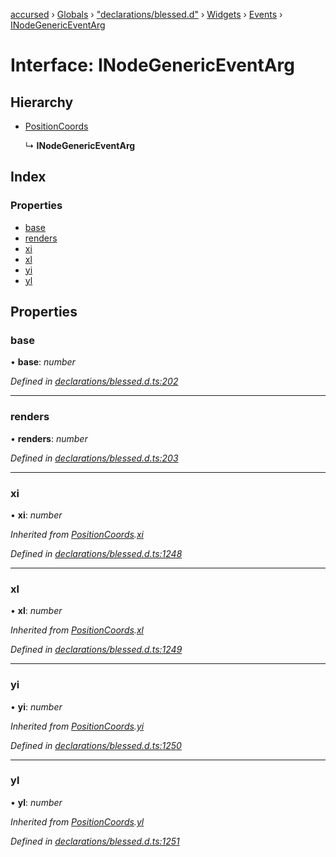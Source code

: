 [accursed](../README.md) › [Globals](../globals.md) › ["declarations/blessed.d"](../modules/_declarations_blessed_d_.md) › [Widgets](../modules/_declarations_blessed_d_.widgets.md) › [Events](../modules/_declarations_blessed_d_.widgets.events.md) › [INodeGenericEventArg](_declarations_blessed_d_.widgets.events.inodegenericeventarg.md)

# Interface: INodeGenericEventArg

## Hierarchy

* [PositionCoords](../classes/_declarations_blessed_d_.widgets.positioncoords.md)

  ↳ **INodeGenericEventArg**

## Index

### Properties

* [base](_declarations_blessed_d_.widgets.events.inodegenericeventarg.md#base)
* [renders](_declarations_blessed_d_.widgets.events.inodegenericeventarg.md#renders)
* [xi](_declarations_blessed_d_.widgets.events.inodegenericeventarg.md#xi)
* [xl](_declarations_blessed_d_.widgets.events.inodegenericeventarg.md#xl)
* [yi](_declarations_blessed_d_.widgets.events.inodegenericeventarg.md#yi)
* [yl](_declarations_blessed_d_.widgets.events.inodegenericeventarg.md#yl)

## Properties

###  base

• **base**: *number*

*Defined in [declarations/blessed.d.ts:202](https://github.com/cancerberoSgx/accursed/blob/468bf3c/src/declarations/blessed.d.ts#L202)*

___

###  renders

• **renders**: *number*

*Defined in [declarations/blessed.d.ts:203](https://github.com/cancerberoSgx/accursed/blob/468bf3c/src/declarations/blessed.d.ts#L203)*

___

###  xi

• **xi**: *number*

*Inherited from [PositionCoords](../classes/_declarations_blessed_d_.widgets.positioncoords.md).[xi](../classes/_declarations_blessed_d_.widgets.positioncoords.md#xi)*

*Defined in [declarations/blessed.d.ts:1248](https://github.com/cancerberoSgx/accursed/blob/468bf3c/src/declarations/blessed.d.ts#L1248)*

___

###  xl

• **xl**: *number*

*Inherited from [PositionCoords](../classes/_declarations_blessed_d_.widgets.positioncoords.md).[xl](../classes/_declarations_blessed_d_.widgets.positioncoords.md#xl)*

*Defined in [declarations/blessed.d.ts:1249](https://github.com/cancerberoSgx/accursed/blob/468bf3c/src/declarations/blessed.d.ts#L1249)*

___

###  yi

• **yi**: *number*

*Inherited from [PositionCoords](../classes/_declarations_blessed_d_.widgets.positioncoords.md).[yi](../classes/_declarations_blessed_d_.widgets.positioncoords.md#yi)*

*Defined in [declarations/blessed.d.ts:1250](https://github.com/cancerberoSgx/accursed/blob/468bf3c/src/declarations/blessed.d.ts#L1250)*

___

###  yl

• **yl**: *number*

*Inherited from [PositionCoords](../classes/_declarations_blessed_d_.widgets.positioncoords.md).[yl](../classes/_declarations_blessed_d_.widgets.positioncoords.md#yl)*

*Defined in [declarations/blessed.d.ts:1251](https://github.com/cancerberoSgx/accursed/blob/468bf3c/src/declarations/blessed.d.ts#L1251)*

